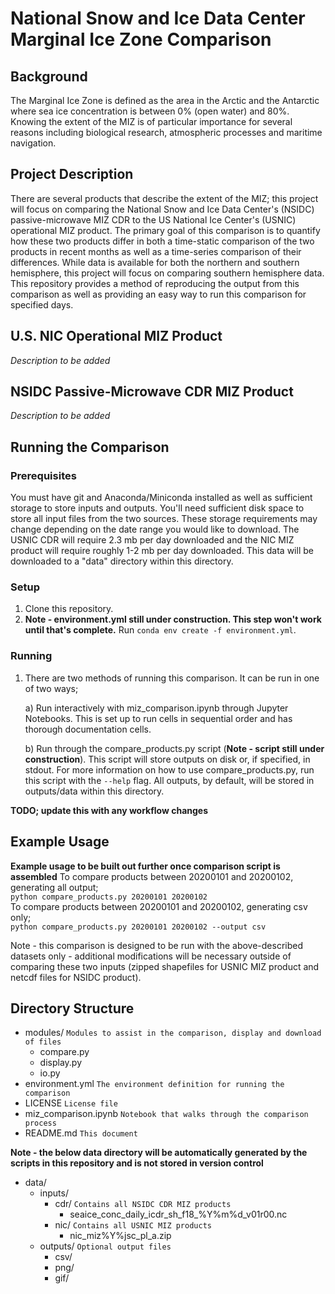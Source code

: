 # National Snow and Ice Data Center Marginal Ice Zone Comparison

## Background
The Marginal Ice Zone is defined as the area in the Arctic and the Antarctic where sea ice concentration is between 0% (open water) and 80%.  Knowing the extent of the MIZ is of particular importance for several reasons including biological research, atmospheric processes and maritime navigation.   

## Project Description

There are several products that describe the extent of the MIZ; this project will focus on comparing the National Snow and Ice Data Center's (NSIDC) passive-microwave MIZ CDR to the US National Ice Center's (USNIC) operational MIZ product.  The primary goal of this comparison is to quantify how these two products differ in both a time-static comparison of the two products in recent months as well as a time-series comparison of their differences.  While data is available for both the northern and southern hemisphere, this project will focus on comparing southern hemisphere data.  This repository provides a method of reproducing the output from this comparison as well as providing an easy way to run this comparison for specified days.  

## U.S. NIC Operational MIZ Product
*Description to be added*

## NSIDC Passive-Microwave CDR MIZ Product
*Description to be added*

## Running the Comparison

### Prerequisites
You must have git and Anaconda/Miniconda installed as well as sufficient storage to store inputs and outputs.  You'll need sufficient disk space to store all input files from the two sources.  These storage requirements may change depending on the date range you would like to download.  The USNIC CDR will require 2.3 mb per day downloaded and the NIC MIZ product will require roughly 1-2 mb per day downloaded.  This data will be downloaded to a "data" directory within this directory.

### Setup
1) Clone this repository.
2) **Note - environment.yml still under construction.  This step won't work until that's complete.**  Run `conda env create -f environment.yml`.

### Running
1) There are two methods of running this comparison.  It can be run in one of two ways;  

    a) Run interactively with miz_comparison.ipynb through Jupyter Notebooks.  This is set up to run cells in sequential order and has thorough documentation cells.  
       
    b) Run through the compare_products.py script (**Note - script still under construction**).  This script will store outputs on disk or, if specified, in stdout.  For more information on how to use compare_products.py, run this script with the `--help` flag. All outputs, by default, will be stored in outputs/data within this directory.

**TODO; update this with any workflow changes**

## Example Usage

**Example usage to be built out further once comparison script is assembled**
To compare products between 20200101 and 20200102, generating all output;  
`python compare_products.py 20200101 20200102`  
To compare products between 20200101 and 20200102, generating csv only;  
`python compare_products.py 20200101 20200102 --output csv`  

Note - this comparison is designed to be run with the above-described datasets only - additional modifications will be necessary outside of comparing these two inputs (zipped shapefiles for USNIC MIZ product and netcdf files for NSIDC product).

## Directory Structure

* modules/ `Modules to assist in the comparison, display and download of files`
    * compare.py
    * display.py
    * io.py
* environment.yml `The environment definition for running the comparison`
* LICENSE `License file`
* miz_comparison.ipynb `Notebook that walks through the comparison process`
* README.md `This document`

**Note - the below data directory will be automatically generated by the scripts in this repository and is not stored in version control**
* data/  
    * inputs/
        * cdr/ `Contains all NSIDC CDR MIZ products`
            * seaice_conc_daily_icdr_sh_f18_%Y%m%d_v01r00.nc
        * nic/ `Contains all USNIC MIZ products`
            * nic_miz%Y%jsc_pl_a.zip
    * outputs/ `Optional output files`
        * csv/
        * png/
        * gif/
